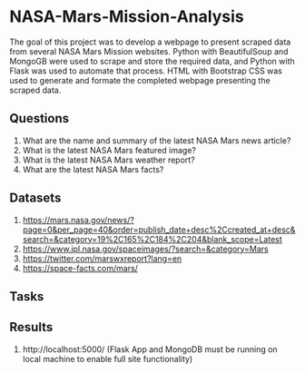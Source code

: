 # NASA-Mars-Mission-Analysis

The goal of this project was to develop a webpage to present scraped data from several NASA Mars Mission websites. Python with BeautifulSoup and MongoGB were used to scrape and store the required data, and Python with Flask was used to automate that process. HTML with Bootstrap CSS was used to generate and formate the completed webpage presenting the scraped data.

## Questions

1. What are the name and summary of the latest NASA Mars news article?
2. What is the latest NASA Mars featured image?
3. What is the latest NASA Mars weather report?
4. What are the latest NASA Mars facts?

## Datasets

1. https://mars.nasa.gov/news/?page=0&per_page=40&order=publish_date+desc%2Ccreated_at+desc&search=&category=19%2C165%2C184%2C204&blank_scope=Latest
2. https://www.jpl.nasa.gov/spaceimages/?search=&category=Mars
3. https://twitter.com/marswxreport?lang=en
4. https://space-facts.com/mars/

## Tasks



## Results

1. http://localhost:5000/ (Flask App and MongoDB must be running on local machine to enable full site functionality)